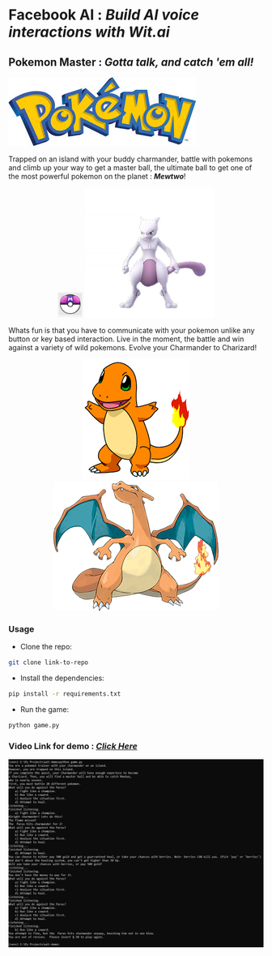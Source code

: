 # Facebook AI : *Build AI voice interactions with Wit.ai*
## Pokemon Master : *Gotta talk, and catch 'em all!*
<img src="assets/pokemon.jpg">

Trapped on an island with your buddy charmander, battle with pokemons and climb up your way to get a master ball, the ultimate ball to get one of the most powerful pokemon on the planet : ***Mewtwo***!

<p align="center">
<img src="assets/master_ball.png" height="50" width="50">
<img src="assets/mewtwo.png">
</p>

Whats fun is that you have to communicate with your pokemon unlike any button or key based interaction. Live in the moment, the battle and win against a variety of wild pokemons. Evolve your Charmander to Charizard! 

<p align="center">
<img src="assets/charmander.png">
<img src="assets/charizard.png">
</p>

### Usage

* Clone the repo:
```bash
git clone link-to-repo
```
* Install the dependencies:
```bash
pip install -r requirements.txt
```
* Run the game:
```bash
python game.py
```

### Video Link for demo : [*Click Here*](https://youtu.be/wZEobW0SpMs)

<img src="assets/Capture2.JPG">
